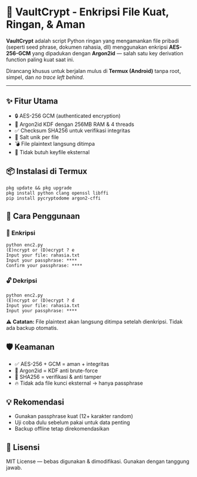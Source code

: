 🔐 VaultCrypt - Enkripsi File Kuat, Ringan, & Aman
=================================================

**VaultCrypt** adalah script Python ringan yang mengamankan file pribadi (seperti seed phrase, dokumen rahasia, dll) menggunakan enkripsi **AES-256-GCM** yang dipadukan dengan **Argon2id** — salah satu key derivation function paling kuat saat ini.

Dirancang khusus untuk berjalan mulus di **Termux (Android)** tanpa root, simpel, dan *no trace left behind*.

---

✨ Fitur Utama
-------------

* 🔒 AES-256 GCM (authenticated encryption)
* 🧠 Argon2id KDF dengan 256MB RAM & 4 threads
* ✅ Checksum SHA256 untuk verifikasi integritas
* 🧂 Salt unik per file
* 💣 File plaintext langsung ditimpa
* 📁 Tidak butuh keyfile eksternal

📦 Instalasi di Termux
---------------------

```
pkg update && pkg upgrade
pkg install python clang openssl libffi
pip install pycryptodome argon2-cffi

```

🚀 Cara Penggunaan
-----------------

### 🔐 Enkripsi

```
python enc2.py
(E)ncrypt or (D)ecrypt ? e
Input your file: rahasia.txt
Input your passphrase: ****
Confirm your passphrase: ****
```

### 🔓 Dekripsi

```
python enc2.py
(E)ncrypt or (D)ecrypt ? d
Input your file: rahasia.txt
Input your passphrase: ****
```

⚠️ **Catatan:** File plaintext akan langsung ditimpa setelah dienkripsi. Tidak ada backup otomatis.

🛡️ Keamanan
-----------

* ✅ AES-256 + GCM = aman + integritas
* 🧠 Argon2id = KDF anti brute-force
* 🔐 SHA256 = verifikasi & anti tamper
* 🔥 Tidak ada file kunci eksternal → hanya passphrase

💡 Rekomendasi
-------------

* Gunakan passphrase kuat (12+ karakter random)
* Uji coba dulu sebelum pakai untuk data penting
* Backup offline tetap direkomendasikan

📜 Lisensi
---------

MIT License — bebas digunakan & dimodifikasi. Gunakan dengan tanggung jawab.